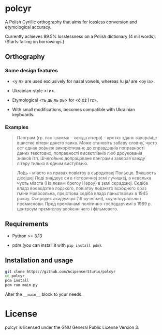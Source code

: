 # polcyr

A Polish Cyrillic orthography that aims for lossless conversion and etymological accuracy.

Currently achieves 99.5% losslessness on a Polish dictionary (4 mil words). (Starts failing on borrowings.)

## Orthography

### Some design features

* <у я> are used exclusively for nasal vowels, whereas /u ja/ are <оу іа>.

* Ukrainian-style <і и>.

* Etymological <ть дь ль рь> for <ć dź l rz>.

* With small modifications, becomes compatible with Ukrainian keyboards.

### Examples

> Панграм (гр. пан грамма – кажда літера) – кро́ткє зданє завєрая́це вшисткє літери данего язика. Може становіть забаву словну́, чусто єст єднак ро́внєж викорістиване до справдзаніа поправності даних текстових, поправності висвєтліаніа люб дроукованіа знако́в ітп. Шчего́льнє допрацоване панграми завєрая́ кажду́ літеру тилько в єдним висту́пєню.

> Ло́дь – міасто на правах повіатоу в сьродковеј Польсце. Вякшость дісєјшеј Лоді знајдоує ся в ғісторичнеј зємі лучицкєј, а нєвєлька чусть міаста (На лєвим брєгоу Нероу) в зємі сєрадзкєј. Сєдіба владз воєво́дзтва ло́дзкєго, повіатоу ло́дзкєго всходнєго ораз гміни Новосольна, прєјстіова сєдіба владз паньствових в 1945 рокоу. Осьродек академіцкі (19 оучельні), коультоуральни і прємислови. Прєд прєміанамі політично-господарчимі в 1989 р. центроум прємислоу вло́кєннічего і фільмовего.

## Requirements

* Python >= 3.13

* pdm (you can install it with `pip install pdm`).

## Installation and usage

```bash
git clone https://github.com/AcipenserSturio/polcyr
cd polcyr
pdm install
pdm run main.py
```

Alter the `__main__` block to your needs.

# License

polcyr is licensed under the GNU General Public License Version 3.
